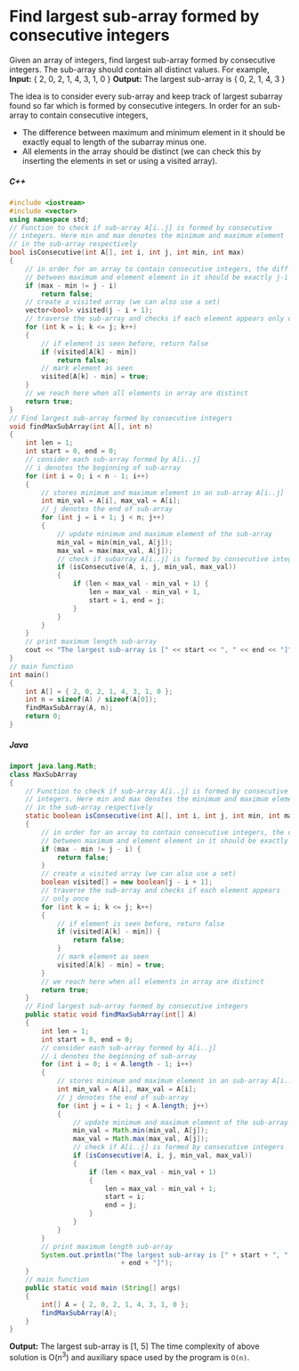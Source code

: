# Find largest sub-array formed by consecutive integers
Given an array of integers, find largest sub-array formed by consecutive integers. The sub-array should contain all distinct values.
For example,
**Input:** { 2, 0, 2, 1, 4, 3, 1, 0 }
**Output:** The largest sub-array is { 0, 2, 1, 4, 3 }

The idea is to consider every sub-array and keep track of largest subarray found so far which is formed by consecutive integers. In order for an sub-array to contain consecutive integers,
+ The difference between maximum and minimum element in it should be exactly equal to length of the subarray minus one.
+ All elements in the array should be distinct (we can check this by inserting the elements in set or using a visited array).


##### C++
```C++
#include <iostream>
#include <vector>
using namespace std;
// Function to check if sub-array A[i..j] is formed by consecutive
// integers. Here min and max denotes the minimum and maximum element
// in the sub-array respectively
bool isConsecutive(int A[], int i, int j, int min, int max)
{
    // in order for an array to contain consecutive integers, the diff
    // between maximum and element element in it should be exactly j-i
    if (max - min != j - i)
        return false;
    // create a visited array (we can also use a set)
    vector<bool> visited(j - i + 1);
    // traverse the sub-array and checks if each element appears only once
    for (int k = i; k <= j; k++)
    {
        // if element is seen before, return false
        if (visited[A[k] - min])
            return false;
        // mark element as seen
        visited[A[k] - min] = true;
    }
    // we reach here when all elements in array are distinct
    return true;
}
// Find largest sub-array formed by consecutive integers
void findMaxSubArray(int A[], int n)
{
    int len = 1;
    int start = 0, end = 0;
    // consider each sub-array formed by A[i..j]
    // i denotes the beginning of sub-array
    for (int i = 0; i < n - 1; i++)
    {
        // stores minimum and maximum element in an sub-array A[i..j]
        int min_val = A[i], max_val = A[i];
        // j denotes the end of sub-array
        for (int j = i + 1; j < n; j++)
        {
            // update minimum and maximum element of the sub-array
            min_val = min(min_val, A[j]);
            max_val = max(max_val, A[j]);
            // check if subarray A[i..j] is formed by consecutive integers
            if (isConsecutive(A, i, j, min_val, max_val))
            {
                if (len < max_val - min_val + 1) {
                    len = max_val - min_val + 1,
                    start = i, end = j;
                }
            }
        }
    }
    // print maximum length sub-array
    cout << "The largest sub-array is [" << start << ", " << end << "]";
}
// main function
int main()
{
    int A[] = { 2, 0, 2, 1, 4, 3, 1, 0 };
    int n = sizeof(A) / sizeof(A[0]);
    findMaxSubArray(A, n);
    return 0;
}
```

##### Java
```Java
import java.lang.Math;
class MaxSubArray
{
    // Function to check if sub-array A[i..j] is formed by consecutive
    // integers. Here min and max denotes the minimum and maximum element
    // in the sub-array respectively
    static boolean isConsecutive(int A[], int i, int j, int min, int max)
    {
        // in order for an array to contain consecutive integers, the diff
        // between maximum and element element in it should be exactly j-i
        if (max - min != j - i) {
            return false;
        }
        // create a visited array (we can also use a set)
        boolean visited[] = new boolean[j - i + 1];
        // traverse the sub-array and checks if each element appears
        // only once
        for (int k = i; k <= j; k++)
        {
            // if element is seen before, return false
            if (visited[A[k] - min]) {
                return false;
            }
            // mark element as seen
            visited[A[k] - min] = true;
        }
        // we reach here when all elements in array are distinct
        return true;
    }
    // Find largest sub-array formed by consecutive integers
    public static void findMaxSubArray(int[] A)
    {
        int len = 1;
        int start = 0, end = 0;
        // consider each sub-array formed by A[i..j]
        // i denotes the beginning of sub-array
        for (int i = 0; i < A.length - 1; i++)
        {
            // stores minimum and maximum element in an sub-array A[i..j]
            int min_val = A[i], max_val = A[i];
            // j denotes the end of sub-array
            for (int j = i + 1; j < A.length; j++)
            {
                // update minimum and maximum element of the sub-array
                min_val = Math.min(min_val, A[j]);
                max_val = Math.max(max_val, A[j]);
                // check if A[i..j] is formed by consecutive integers
                if (isConsecutive(A, i, j, min_val, max_val))
                {
                    if (len < max_val - min_val + 1)
                    {
                        len = max_val - min_val + 1;
                        start = i;
                        end = j;
                    }
                }
            }
        }
        // print maximum length sub-array
        System.out.println("The largest sub-array is [" + start + ", "
                            + end + "]");
    }
    // main function
    public static void main (String[] args)
    {
        int[] A = { 2, 0, 2, 1, 4, 3, 1, 0 };
        findMaxSubArray(A);
    }
}
```
**Output:**
The largest sub-array is [1, 5]
The time complexity of above solution is O(n<sup>3</sup>) and auxiliary space used by the program is ```O(n)```.